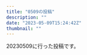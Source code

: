 ```yaml
---
title: "0509の投稿"
description: ""
date: "2023-05-09T15:24:42Z"
thumbnail: ""
---
```

20230509に行った投稿です。
<!--more-->

